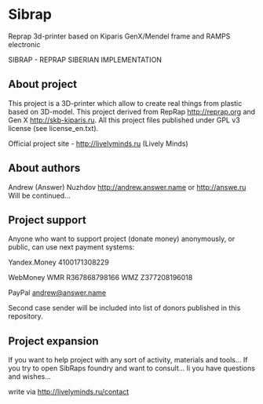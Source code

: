 Sibrap
======

Reprap 3d-printer based on Kiparis GenX/Mendel frame and RAMPS electronic

SIBRAP - REPRAP SIBERIAN IMPLEMENTATION

About project
-------------

This project is a 3D-printer which allow to create real things
from plastic based on 3D-model. This project derived from RepRap
http://reprap.org and Gen X http://skb-kiparis.ru.
All this project files published under GPL v3 license
(see license_en.txt).

Official project site - http://livelyminds.ru (Lively Minds)

About authors
-------------

Andrew (Answer) Nuzhdov http://andrew.answer.name or http://answe.ru
Will be continued...

Project support
---------------

Anyone who want to support project (donate money) anonymously, or public,
can use next payment systems:

Yandex.Money 4100171308229

WebMoney WMR R367868798166
         WMZ Z377208196018

PayPal   andrew@answer.name

Second case sender will be included into list of donors
published in this repository.

Project expansion
-----------------

If you want to help project with any sort of activity, materials and tools...
If you try to open SibRaps foundry and want to consult...
Ii you have questions and wishes...

write via http://livelyminds.ru/contact
